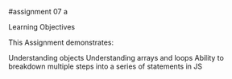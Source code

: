 #assignment 07 a

Learning Objectives

This Assignment demonstrates:

Understanding objects
Understanding arrays and loops
Ability to breakdown multiple steps into a series of statements in JS
